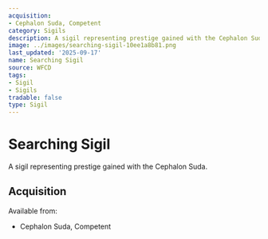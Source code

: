```yaml
---
acquisition:
- Cephalon Suda, Competent
category: Sigils
description: A sigil representing prestige gained with the Cephalon Suda.
image: ../images/searching-sigil-10ee1a8b81.png
last_updated: '2025-09-17'
name: Searching Sigil
source: WFCD
tags:
- Sigil
- Sigils
tradable: false
type: Sigil
---
```


# Searching Sigil

A sigil representing prestige gained with the Cephalon Suda.

## Acquisition

Available from:
- Cephalon Suda, Competent

